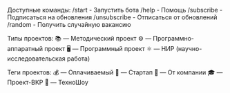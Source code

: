 Доступные команды:
/start - Запустить бота
/help - Помощь
/subscribe - Подписаться на обновления
/unsubscribe - Отписаться от обновлений
/random - Получить случайную вакансию

Типы проектов:
📚 — Методический проект
⚙️ — Программно-аппаратный проект
🖥️ — Программный проект
⚛️ — НИР (научно-исследовательская работа)

Теги проектов:
💰 — Оплачиваемый
🚀 — Стартап
🏢 — От компании
🎓 — Проект-ВКР
🤖 — ТехноШоу
